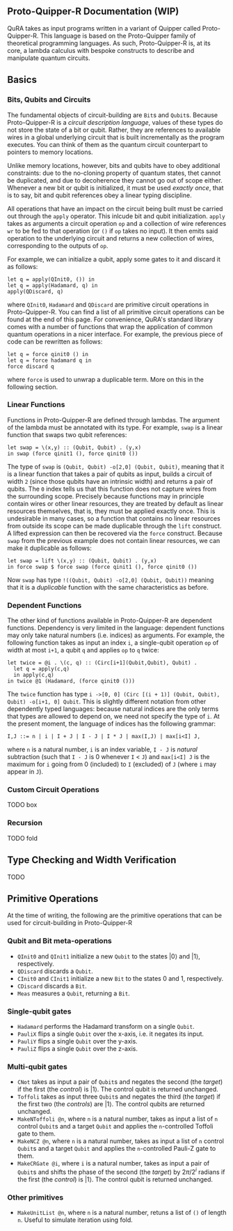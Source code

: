 ## Proto-Quipper-R Documentation (WIP)

QuRA takes as input programs written in a variant of Quipper called Proto-Quipper-R. This language is based on the Proto-Quipper family of theoretical programming languages. As such, Proto-Quipper-R is, at its core, a lambda calculus with bespoke constructs to describe and manipulate quantum circuits.

## Basics

### Bits, Qubits and Circuits
The fundamental objects of circuit-building are `Bit`s and `Qubit`s. Because Proto-Quipper-R is a *circuit description language*, values of these types do not store the state of a bit or qubit. Rather, they are references to available wires in a global underlying circuit that is built incrementally as the program executes. You can think of them as the quantum circuit counterpart to pointers to memory locations.

Unlike memory locations, however, bits and qubits have to obey additional constraints: due to the no-cloning property of quantum states, thet cannot be duplicated, and due to decoherence they cannot go out of scope either. Whenever a new bit or qubit is initialized, it must be used *exactly once*, that is to say, bit and qubit references obey a linear typing discipline.

All operations that have an impact on the circuit being built must be carried out through the `apply` operator. This inlcude bit and qubit initialization. `apply` takes as arguments a circuit operation `op` and a collection of wire references `wr` to be fed to that operation (or `()` if `op` takes no input). It then emits said operation to the underlying circuit and returns a new collection of wires, corresponding to the outputs of `op`.

For example, we can initialize a qubit, apply some gates to it and discard it as follows:
```
let q = apply(QInit0, ()) in
let q = apply(Hadamard, q) in
apply(QDiscard, q)
```
where `QInit0`, `Hadamard` and `QDiscard` are primitive circuit operations in Proto-Quipper-R. You can find a list of all primitive circuit operations can be found at the end of this page.
For convenience, QuRA's standard library comes with a number of functions that wrap the application of common quantum operations in a nicer interface. For example, the previous piece of code can be rewritten as follows:
```
let q = force qinit0 () in
let q = force hadamard q in
force discard q
```
where `force` is used to unwrap a duplicable term. More on this in the following section.

### Linear Functions
Functions in Proto-Quipper-R are defined through lambdas. The argument of the lambda must be annotated with its type. For example, `swap` is a linear function that swaps two qubit references:

```
let swap = \(x,y) :: (Qubit, Qubit) . (y,x)
in swap (force qinit1 (), force qinit0 ())
```
The type of `swap` is `(Qubit, Qubit) -o[2,0] (Qubit, Qubit)`, meaning that it is a linear function that takes a pair of qubits as input, builds a circuit of width `2` (since those qubits have an intrinsic width) and returns a pair of qubits. The `0` index tells us that this function does not capture wires from the surrounding scope. Precisely because functions may in principle contain wires or other linear resources, they are treated by default as linear resources themselves, that is, they must be applied exactly once. This is undesirable in many cases, so a function that contains no linear resources from outside its scope can be made duplicable through the `lift` construct. A lifted expression can then be recovered via the `force` construct. Because `swap` from the previous example does not contain linear resources, we can make it duplicable as follows:
```
let swap = lift \(x,y) :: (Qubit, Qubit) . (y,x)
in force swap $ force swap (force qinit1 (), force qinit0 ())
```
Now `swap` has type `!((Qubit, Qubit) -o[2,0] (Qubit, Qubit))` meaning that it is a *duplicable* function with the same characteristics as before.

### Dependent Functions

The other kind of functions available in Proto-Quipper-R are dependent functions. Dependency is very limited in the language: dependent functions may only take natural numbers (i.e. indices) as arguments. For example, the following function takes as input an index `i`, a single-qubit operation `op` of width at most `i+1`, a qubit `q` and applies `op` to `q` twice:

```
let twice = @i . \(c, q) :: (Circ[i+1](Qubit,Qubit), Qubit) .
  let q = apply(c,q)
  in apply(c,q)
in twice @1 (Hadamard, (force qinit0 ()))
```
The `twice` function has type `i ->[0, 0] (Circ [(i + 1)] (Qubit, Qubit), Qubit) -o[i+1, 0] Qubit`. This is slightly different notation from other dependently typed languages: because natural indices are the only terms that types are allowed to depend on, we need not specify the type of `i`. At the present moment, the language of indices has the following grammar:
```
I,J ::= n | i | I + J | I - J | I * J | max(I,J) | max[i<I] J,
```
where `n` is a natural number, `i` is an index variable, `I - J` is *natural* subtraction (such that `I - J` is 0 whenever `I` < `J`) and `max[i<I] J` is the maximum for `i` going from 0 (included) to `I` (excluded) of `J` (where `i` may appear in `J`).

### Custom Circuit Operations
TODO box

### Recursion
TODO fold

## Type Checking and Width Verification

TODO

## Primitive Operations

At the time of writing, the following are the primitive operations that can be used for circuit-building in Proto-Quipper-R

### Qubit and Bit meta-operations

- `QInit0` and `QInit1` initialize a new `Qubit` to the states $|0\rangle$ and $|1\rangle$, respectively.
- `QDiscard` discards a `Qubit`.
- `CInit0` and `CInit1` initialize a new `Bit` to the states $0$ and $1$, respectively.
- `CDiscard` discards a `Bit`.
- `Meas` measures a `Qubit`, returning a `Bit`.
  
### Single-qubit gates

- `Hadamard` performs the Hadamard transform on a single `Qubit`.
- `PauliX` flips a single `Qubit` over the x-axis, i.e. it negates its input.
- `PauliY` flips a single `Qubit` over the y-axis.
- `PauliZ` flips a single `Qubit` over the z-axis.

### Multi-qubit gates

- `CNot` takes as input a pair of `Qubit`s and negates the second (the *target*) if the first (the *control*) is $|1\rangle$. The control qubit is returned unchanged.
- `Toffoli` takes as input three `Qubit`s and negates the third (the *target*) if the first two (the *controls*) are $|1\rangle$. The control qubits are returned unchanged.
- `MakeNToffoli @n`, where `n` is a natural number, takes as input a list of `n` control `Qubit`s and a target `Qubit` and applies the `n`-controlled Toffoli gate to them.
- `MakeNCZ @n`, where `n` is a natural number, takes as input a list of `n` control `Qubit`s and a target `Qubit` and applies the `n`-controlled Pauli-Z gate to them.
- `MakeCRGate @i`, where `i` is a natural number, takes as input a pair of `Qubit`s and shifts the phase of the second (the *target*) by $2π/2^i$ radians if the first (the *control*) is $|1\rangle$. The control qubit is returned unchanged.

### Other primitives
- `MakeUnitList @n`, where `n` is a natural number, retuns a list of `()` of length `n`. Useful to simulate iteration using fold.